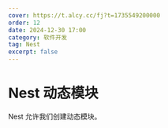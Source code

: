 ```yaml
---
cover: https://t.alcy.cc/fj?t=1735549200000
order: 12
date: 2024-12-30 17:00
category: 软件开发
tag: Nest
excerpt: false
---
```


# Nest 动态模块

Nest 允许我们创建动态模块。

